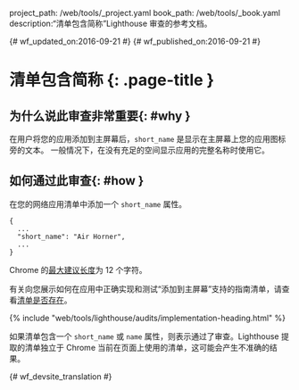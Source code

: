 project_path: /web/tools/_project.yaml
book_path: /web/tools/_book.yaml
description:“清单包含简称”Lighthouse 审查的参考文档。

{# wf_updated_on:2016-09-21 #}
{# wf_published_on:2016-09-21 #}

# 清单包含简称 {: .page-title }

## 为什么说此审查非常重要{: #why }

在用户将您的应用添加到主屏幕后，`short_name` 是显示在主屏幕上您的应用图标旁的文本。
一般情况下，在没有充足的空间显示应用的完整名称时使用它。


## 如何通过此审查{: #how }

在您的网络应用清单中添加一个 `short_name` 属性。

    {
      ...
      "short_name": "Air Horner",
      ...
    }

Chrome 的[最大建议长度](https://developer.chrome.com/apps/manifest/name#short_name)为 12 个字符。



有关向您展示如何在应用中正确实现和测试“添加到主屏幕”支持的指南清单，请查看[清单是否存在](manifest-exists#how)。



{% include "web/tools/lighthouse/audits/implementation-heading.html" %}

如果清单包含一个 `short_name` 或 `name` 属性，则表示通过了审查。Lighthouse 提取的清单独立于 Chrome 当前在页面上使用的清单，这可能会产生不准确的结果。




{# wf_devsite_translation #}
